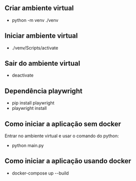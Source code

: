 ## Criar ambiente virtual
- python -m venv ./venv

## Iniciar ambiente virtual
- ./venv/Scripts/activate

## Sair do ambiente virtual
- deactivate

## Dependência playwright
- pip install playwright
- playwright install

## Como iniciar a aplicação sem docker
Entrar no ambiente virtual e usar o comando do python:
- python main.py

## Como iniciar a aplicação usando docker
- docker-compose up --build